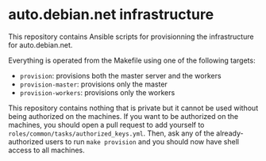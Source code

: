 # auto.debian.net infrastructure

This repository contains Ansible scripts for provisionning the infrastructure for auto.debian.net.

Everything is operated from the Makefile using one of the following targets:
 - ``provision``: provisions both the master server and the workers
 - ``provision-master``: provisions only the master
 - ``provision-workers``: provisions only the workers

This repository contains nothing that is private but it cannot be used without being authorized on the machines.
If you want to be authorized on the machines, you should open a pull request to add yourself to ``roles/common/tasks/authorized_keys.yml``.
Then, ask any of the already-authorized users to run ``make provision`` and you should now have shell access to all machines.
